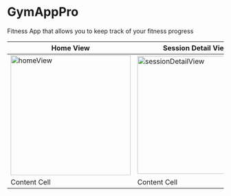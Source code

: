 # GymAppPro
Fitness App that allows you to keep track of your fitness progress

| Home View  | Session Detail View | New Exercise View | New Set View |
| ------------- | ------------- | ------------- |------------- |             
|  <img width="279" alt="homeView" src="https://user-images.githubusercontent.com/60410024/179602657-17920b4e-772a-4c91-971a-8171f144f019.png">  |  <img width="274" alt="sessionDetailView" src="https://user-images.githubusercontent.com/60410024/179603188-e481c158-2b44-449a-ac09-4a28a411d8a6.png">  | <img width="274" alt="newExerciseView" src="https://user-images.githubusercontent.com/60410024/179603440-67475282-146c-4e35-a102-7ccb3f6b38e1.png">  | <img width="274" alt="newSetView" src="https://user-images.githubusercontent.com/60410024/179613290-a79beda6-b432-40b0-9580-be3a047ff52c.png">|
| Content Cell  | Content Cell  |

